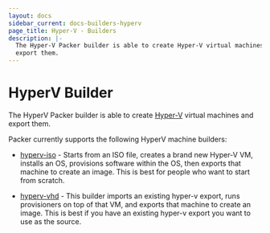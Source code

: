 ```yaml
---
layout: docs
sidebar_current: docs-builders-hyperv
page_title: Hyper-V - Builders
description: |-
  The Hyper-V Packer builder is able to create Hyper-V virtual machines and
  export them.
---
```


# HyperV Builder

The HyperV Packer builder is able to create [Hyper-V](https://www.microsoft.com/en-us/server-cloud/solutions/virtualization.aspx)
virtual machines and export them.

Packer currently supports the following HyperV machine builders:

- [hyperv-iso](/docs/builders/hyperv-iso.html) - Starts from
  an ISO file, creates a brand new Hyper-V VM, installs an OS,
  provisions software within the OS, then exports that machine to create
  an image. This is best for people who want to start from scratch.

* [hyperv-vhd](/docs/builders/hyperv-vhd.html) - This builder imports
  an existing hyper-v export, runs provisioners on top of that VM, and exports
  that machine to create an image. This is best if you have an existing
  hyper-v export you want to use as the source.